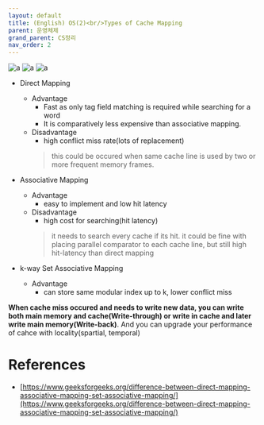 ```yaml
---
layout: default
title: (English) OS(2)<br/>Types of Cache Mapping
parent: 운영체제
grand_parent: CS정리
nav_order: 2
---
```

![a](../../../../assets/p/cs/os/direct_mapping.png)
![a](../../../../assets/p/cs/os/associate_mapping.png)
![a](../../../../assets/p/cs/os/set_associate_mapping.png)

* Direct Mapping
  * Advantage
    * Fast as only tag field matching is required while searching for a word
    * It is comparatively less expensive than associative mapping.
  * Disadvantage
    * high conflict miss rate(lots of replacement)
    > this could be occured when same cache line is used by two or more frequent memory frames.

* Associative Mapping
  * Advantage
    * easy to implement and low hit latency
  * Disadvantage
    * high cost for searching(hit latency)
    > it needs to search every cache if its hit.
    > it could be fine with placing parallel comparator to each cache line, but still high hit-latency than direct mapping

* k-way Set Associative Mapping
  * Advantage
    * can store same modular index up to k, lower conflict miss

**When cache miss occured and needs to write new data, you can write both main memory and cache(Write-through) or write in cache and later write main memory(Write-back)**. And you can upgrade your performance of cahce with locality(spartial, temporal)



# References
* [https://www.geeksforgeeks.org/difference-between-direct-mapping-associative-mapping-set-associative-mapping/](https://www.geeksforgeeks.org/difference-between-direct-mapping-associative-mapping-set-associative-mapping/)